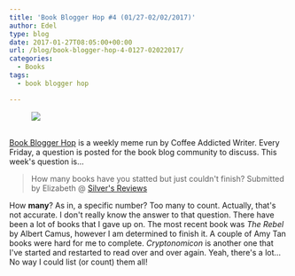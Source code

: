 ```yaml
---
title: 'Book Blogger Hop #4 (01/27-02/02/2017)'
author: Edel
type: blog
date: 2017-01-27T08:05:00+00:00
url: /blog/book-blogger-hop-4-0127-02022017/
categories:
  - Books
tags:
  - book blogger hop

---
```

<figure><a rel="_nofollow" href="http://www.coffeeaddictedwriter.com/p/blog-page.html"><img src="https://i1.wp.com/3.bp.blogspot.com/-2bKizvp-A9w/WEjGAM4OjJI/AAAAAAAAV50/nU3xHQNtvSQQ8dRsB8OueG061E99KPrYACLcB/s1600/Book%2BBlogger%2BHop%2B%2528Final%2529.png?w=663&#038;ssl=1" data-recalc-dims="1" /></a></figure> 

<a rel="_nofollow" href="http://www.coffeeaddictedwriter.com/p/blog-page.html"></a>

<a rel="_nofollow" href="http://www.coffeeaddictedwriter.com/p/blog-page.html"><br /> </a><a rel="_nofollow" href="http://www.coffeeaddictedwriter.com/p/blog-page.html">Book Blogger Hop</a> is a weekly meme run by Coffee Addicted Writer. Every Friday, a question is posted for the book blog community to discuss. This week's question is&#8230;

> How many books have you statted but just couldn't finish? Submitted by Elizabeth @ [Silver's Reviews][1]

How **many**? As in, a specific number? Too many to count. Actually, that's not accurate. I don't really know the answer to that question. There have been a lot of books that I gave up on. The most recent book was _The Rebel_ by Albert Camus, however I am determined to finish it. A couple of Amy Tan books were hard for me to complete. _Cryptonomicon_ is another one that I've started and restarted to read over and over again. Yeah, there's a lot&#8230; No way I could list (or count) them all!

 [1]: http://www.abgtl.co.uk/